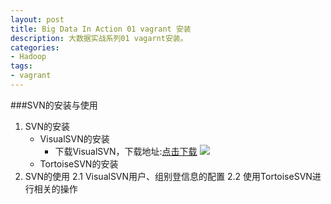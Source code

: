 ```yaml
---
layout: post
title: Big Data In Action 01 vagrant 安装
description: 大数据实战系列01 vagarnt安装。
categories:
- Hadoop 
tags:
- vagrant
---
```




###SVN的安装与使用

1. SVN的安装
	+ VisualSVN的安装
		- 下载VisualSVN，下载地址:[点击下载][1]
			![](/image/20140820/002.png)
	+ TortoiseSVN的安装
2. SVN的使用
	2.1 VisualSVN用户、组别登信息的配置
	2.2 使用TortoiseSVN进行相关的操作


















[1]:http://www.visualsvn.com/server/download/